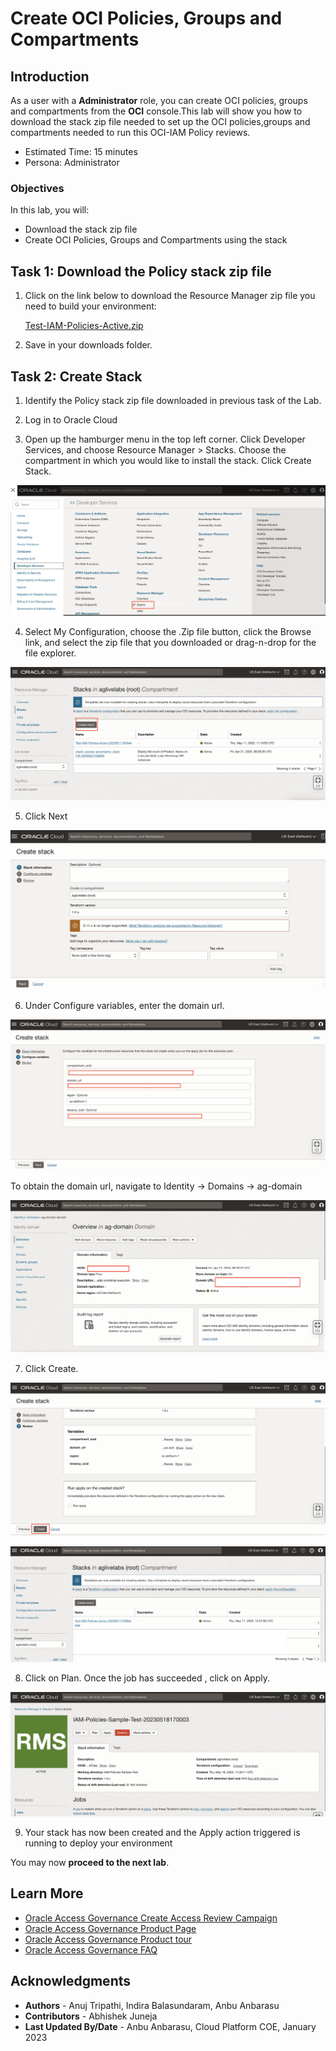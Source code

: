 # Create  OCI Policies, Groups and Compartments

## Introduction

As a user with a **Administrator** role, you can create OCI policies, groups and compartments from the **OCI** console.This lab will show you how to download the stack zip file needed to set up the OCI policies,groups and compartments needed to run this OCI-IAM Policy reviews. 

 

* Estimated Time: 15 minutes
* Persona: Administrator



### Objectives

In this lab, you will:
* Download the stack zip file 
* Create  OCI Policies, Groups and Compartments using the stack


## Task 1: Download the Policy stack zip file

1. Click on the link below to download the Resource Manager zip file you need to build your environment:

   [Test-IAM-Policies-Active.zip]()

2. Save in your downloads folder.


## Task 2: Create Stack

1. Identify the Policy stack zip file downloaded in previous task of the Lab. 

2. Log in to Oracle Cloud

3. Open up the hamburger menu in the top left corner. Click Developer Services, and choose Resource Manager > Stacks. Choose the compartment in which you would like to install the stack. Click Create Stack.

  ![Navigate to Stack](images/navigate-to-stack.png)

4. Select My Configuration, choose the .Zip file button, click the Browse link, and select the zip file that you downloaded or drag-n-drop for the file explorer.

  ![Click Create Stack](images/click-create-stack.png)

5. Click Next

  ![Click Next](images/click-next.png)

6. Under Configure variables, enter the domain url. 

  ![Configure Variables](images/configure-variables.png)

  To obtain the domain url, navigate to Identity -> Domains -> ag-domain

  ![Obtain the domain url](images/domain-url.png)

7. Click Create.

  ![Click Create](images/stack-created.png)


  ![Policy stack created](images/policy-stack-created.png)

8. Click on Plan. Once the job has succeeded , click on Apply.

  ![Policy stack Plan and Apply](images/plan-apply.png)

9. Your stack has now been created and the Apply action triggered is running to deploy your environment


  You may now **proceed to the next lab**. 

## Learn More

* [Oracle Access Governance Create Access Review Campaign](https://docs.oracle.com/en/cloud/paas/access-governance/pdapg/index.html)
* [Oracle Access Governance Product Page](https://www.oracle.com/security/cloud-security/access-governance/)
* [Oracle Access Governance Product tour](https://www.oracle.com/webfolder/s/quicktours/paas/pt-sec-access-governance/index.html)
* [Oracle Access Governance FAQ](https://www.oracle.com/security/cloud-security/access-governance/faq/)

## Acknowledgments
* **Authors** - Anuj Tripathi, Indira Balasundaram, Anbu Anbarasu 
* **Contributors** - Abhishek Juneja 
* **Last Updated By/Date** - Anbu Anbarasu, Cloud Platform COE, January 2023
